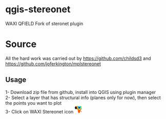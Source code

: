 # qgis-stereonet
 WAXI QFIELD Fork of steronet plugin

# Source
 All the hard work was carried out by https://github.com/childsd3 and https://github.com/joferkington/mplstereonet
 
## Usage
 1- Download zip file from github, install into QGIS using plugin manager   
 2- Select a layer that has structural info (planes only for now), then select the points you want to plot   
 3- Click on WAXI Stereonet icon    ![plugin_icon](icon.png)  
 
